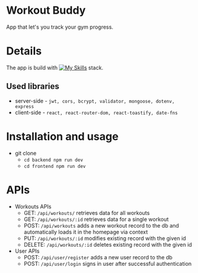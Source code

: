 # Workout Buddy
App that let's you track your gym progress.

# Details
The app is build with [![My Skills](https://skillicons.dev/icons?i=mongo,express,react,nodejs)](https://skillicons.dev) stack.
## Used libraries
* server-side - `jwt, cors, bcrypt, validator, mongoose, dotenv, express`
* client-side - `react, react-router-dom, react-toastify, date-fns`
# Installation and usage
* git clone
  * `cd backend npm run dev`
  * `cd frontend npm run dev`
# APIs
* Workouts APIs
    * GET: `/api/workouts/` retrieves data for all workouts
    * GET: `/api/workouts/:id` retrieves data for a single workout
    * POST: `/api/workouts` adds a new workout record to the db and automatically loads it in the homepage via context
    * PUT: `/api/workouts/:id` modifies existing record with the given id
    * DELETE: `/api/workouts/:id` deletes existing record with the given id
* User APIs
    * POST: `/api/user/register` adds a new user record to the db
    * POST: `/api/user/login` signs in user after successful authentication
